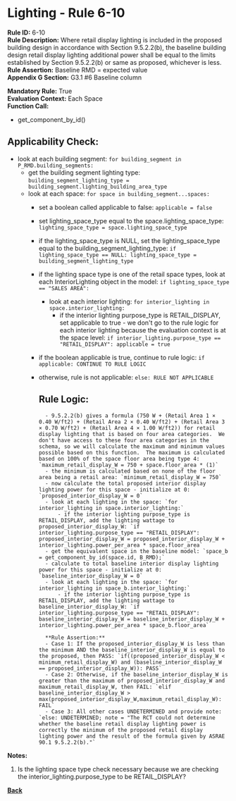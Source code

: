 
# Lighting - Rule 6-10  

**Rule ID:** 6-10   
**Rule Description:** Where retail display lighting is included in the proposed building design in accordance with Section 9.5.2.2(b), the baseline building design retail display lighting additional power shall be equal to the limits established by Section 9.5.2.2(b) or same as proposed, whichever is less.  
**Rule Assertion:** Baseline RMD = expected value  
**Appendix G Section:** G3.1 #6 Baseline column  

**Mandatory Rule:** True  
**Evaluation Context:** Each Space  
**Function Call:**  

- get_component_by_id()

## Applicability Check:  
- look at each building segment: `for building_segment in P_RMD.building_segments:`
    - get the building segment lighting type: `building_segment_lighting_type = building_segment.lighting_building_area_type`
    - look at each space: `for space in building_segment...spaces:`
        - set a boolean called applicable to false: `applicable = false`
        - set lighting_space_type equal to the space.lighting_space_type: `lighting_space_type = space.lighting_space_type`
        - if the lighting_space_type is NULL, set the lighting_space_type equal to the building_segment_lighting_type: `if lighting_space_type == NULL: lighting_space_type = building_segment_lighting_type`
        - if the lighting space type is one of the retail space types, look at each InteriorLighting object in the model: `if lighting_space_type == "SALES AREA":`
            - look at each interior lighting: `for interior_lighting in space.interior_lighting:`
                - if the interior lighting purpose_type is RETAIL_DISPLAY, set applicable to true - we don't go to the rule logic for each interior lighting because the evaluation context is at the space level: `if interior_lighting.purpose_type == "RETAIL_DISPLAY": applicable = true`
        - if the boolean applicable is true, continue to rule logic: `if applicable: CONTINUE TO RULE LOGIC`
        - otherwise, rule is not applicable: `else: RULE NOT APPLICABLE`

            ## Rule Logic:  
                - 9.5.2.2(b) gives a formula (750 W + (Retail Area 1 × 0.40 W/ft2) + (Retail Area 2 × 0.40 W/ft2) + (Retail Area 3 × 0.70 W/ft2) + (Retail Area 4 × 1.00 W/ft2)) for retail display lighting that is based on four area categories.  We don't have access to these four area categories in the schema, so we will calculate the maximum and minimum values possible based on this function.  The maximum is calculated based on 100% of the space floor area being type 4: `maximum_retail_display_W = 750 + space.floor_area * (1)`
                - the minimum is calculated based on none of the floor area being a retail area: `minimum_retail_display_W = 750`
                - now calculate the total proposed interior display lighting power for this space - initialize at 0: `proposed_interior_display_W = 0`
                - look at each lighting in the space: `for interior_lighting in space.interior_lighting:`
                    - if the interior lighting purpose_type is RETAIL_DISPLAY, add the lighting wattage to proposed_interior_display_W: `if interior_lighting.purpose_type == "RETAIL_DISPLAY": proposed_interior_display_W = proposed_interior_display_W + interior_lighting.power_per_area * space.floor_area`
                - get the equivalent space in the baseline model: `space_b = get_component_by_id(space.id, B_RMD);`
                - calculate to total baseline interior display lighting power for this space - initialize at 0: `baseline_interior_display_W = 0`
                - look at each lighting in the space: `for interior_lighting in space_b.interior_lighting:`
                    - if the interior lighting purpose_type is RETAIL_DISPLAY, add the lighting wattage to baseline_interior_display_W: `if interior_lighting.purpose_type == "RETAIL_DISPLAY": baseline_interior_display_W = baseline_interior_display_W + interior_lighting.power_per_area * space_b.floor_area`

                **Rule Assertion:**
                - Case 1: If the proposed_interior_display_W is less than the minimum AND the baseline_interior_display_W is equal to the proposed, then PASS: `if((proposed_interior_display_W < minimum_retail_display_W) and (baseline_interior_display_W == proposed_interior_display_W)): PASS`
                - Case 2: Otherwise, if the baseline_interior_display_W is greater than the maximum of proposed_interior_display_W and maximum_retail_display_W, then FAIL: `elif baseline_interior_display_W > max(proposed_interior_display_W,maximum_retail_display_W): FAIL`
                - Case 3: All other cases UNDETERMINED and provide note: `else: UNDETERMINED; note = "The RCT could not determine whether the baseline retail display lighting power is correctly the minimum of the proposed retail display lighting power and the result of the formula given by ASRAE 90.1 9.5.2.2(b)."`


**Notes:**
1.  Is the lighting space type check necessary because we are checking the interior_lighting.purpose_type to be RETAIL_DISPLAY?

**[Back](../_toc.md)**


